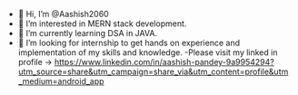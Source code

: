 - 👋 Hi, I’m @Aashish2060
- 👀 I’m interested in MERN stack development.
- 🌱 I’m currently learning DSA in JAVA.
- 💞️ I’m looking for internship to get hands on experience and implementation of my skills and knowledge.
  -Please visit my linked in profile ->
  https://www.linkedin.com/in/aashish-pandey-9a9954294?utm_source=share&utm_campaign=share_via&utm_content=profile&utm_medium=android_app

<!---
Aashish2060/Aashish2060 is a ✨ special ✨ repository because its `README.md` (this file) appears on your GitHub profile.
You can click the Preview link to take a look at your changes.
--->
